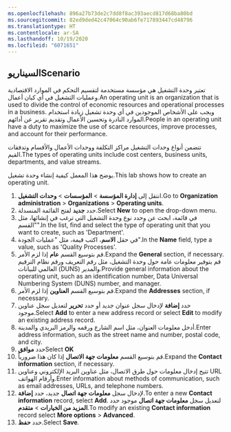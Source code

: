 ```yaml
---
ms.openlocfilehash: 896a27b73de2c7dd8f8ac393aecd817d68ba80bd
ms.sourcegitcommit: 82ed9ded42c47064c90ab6fe717893447cd48796
ms.translationtype: HT
ms.contentlocale: ar-SA
ms.lasthandoff: 10/19/2020
ms.locfileid: "6071651"
---
```

## <a name="scenario"></a><span data-ttu-id="6b30c-101">السيناريو</span><span class="sxs-lookup"><span data-stu-id="6b30c-101">Scenario</span></span>

<span data-ttu-id="6b30c-102">تعتبر وحدة التشغيل هي مؤسسة مستخدمة لتقسيم التحكم في الموارد الاقتصادية وعمليات التشغيل في أي كيان أعمال.</span><span class="sxs-lookup"><span data-stu-id="6b30c-102">An operating unit is an organization that is used to divide the control of economic resources and operational processes in a business.</span></span> <span data-ttu-id="6b30c-103">ويجب على الأشخاص الموجودين في أي وحدة تشغيل زيادة استخدام الموارد النادرة وتحسين الأعمال وتقديم تقرير عن أدائهم.</span><span class="sxs-lookup"><span data-stu-id="6b30c-103">People in an operating unit have a duty to maximize the use of scarce resources, improve processes, and account for their performance.</span></span> 

<span data-ttu-id="6b30c-104">تتضمن أنواع وحدات التشغيل مراكز التكلفة ووحدات الأعمال والأقسام وتدفقات القيم.</span><span class="sxs-lookup"><span data-stu-id="6b30c-104">The types of operating units include cost centers, business units, departments, and value streams.</span></span> 

<span data-ttu-id="6b30c-105">يوضح هذا المعمل كيفية إنشاء وحدة تشغيل.</span><span class="sxs-lookup"><span data-stu-id="6b30c-105">This lab shows how to create an operating unit.</span></span> 

1.  <span data-ttu-id="6b30c-106">انتقل إلى **إدارة المؤسسة** > **المؤسسات** > **وحدات التشغيل**.</span><span class="sxs-lookup"><span data-stu-id="6b30c-106">Go to **Organization administration** > **Organizations** > **Operating units**.</span></span>
2.  <span data-ttu-id="6b30c-107">حدد **جديد** لفتح القائمة المنسدلة.</span><span class="sxs-lookup"><span data-stu-id="6b30c-107">Select **New** to open the drop-down menu.</span></span>
3.  <span data-ttu-id="6b30c-108">في قائمة، ابحث عن وحدد نوع وحدة التشغيل التي ترغب في إنشائها، مثل "القسم".</span><span class="sxs-lookup"><span data-stu-id="6b30c-108">In the list, find and select the type of operating unit that you want to create, such as 'Department'.</span></span>
4.  <span data-ttu-id="6b30c-109">في حقل **الاسم**، اكتب قيمة، مثل "عمليات الجودة".</span><span class="sxs-lookup"><span data-stu-id="6b30c-109">In the **Name** field, type a value, such as 'Quality Processes'.</span></span>
5.  <span data-ttu-id="6b30c-110">قم بتوسيع القسم **عام** إذا لزم الأمر.</span><span class="sxs-lookup"><span data-stu-id="6b30c-110">Expand the **General** section, if necessary.</span></span> <span data-ttu-id="6b30c-111">قم بتوفير معلومات عامة حول وحدة التشغيل، مثل رقم التعريف ورقم نظام الترقيم العالمي للبيانات (DUNS) والمدير.</span><span class="sxs-lookup"><span data-stu-id="6b30c-111">Provide general information about the operating unit, such as an identification number, Data Universal Numbering System (DUNS) number, and manager.</span></span>
6.  <span data-ttu-id="6b30c-112">قم بتوسيع القسم **العناوين** إذا لزم الأمر.</span><span class="sxs-lookup"><span data-stu-id="6b30c-112">Expand the **Addresses** section, if necessary.</span></span>
7.  <span data-ttu-id="6b30c-113">حدد **إضافة** لإدخال سجل عنوان جديد أو حدد **تحرير** لتعديل سجل عناوين موجود.</span><span class="sxs-lookup"><span data-stu-id="6b30c-113">Select **Add** to enter a new address record or select **Edit** to modify an existing address record.</span></span>
8.  <span data-ttu-id="6b30c-114">أدخل معلومات العنوان، مثل اسم الشارع ورقمه والرمز البريدي والمدينة.</span><span class="sxs-lookup"><span data-stu-id="6b30c-114">Enter address information, such as the street name and number, postal code, and city.</span></span> 
9.  <span data-ttu-id="6b30c-115">حدد **موافق**</span><span class="sxs-lookup"><span data-stu-id="6b30c-115">Select **OK**</span></span>
10. <span data-ttu-id="6b30c-116">قم بتوسيع القسم **معلومات جهة الاتصال** إذا كان هذا ضرورياً.</span><span class="sxs-lookup"><span data-stu-id="6b30c-116">Expand the **Contact information** section, if necessary.</span></span>
11. <span data-ttu-id="6b30c-117">تتيح إدخال معلومات حول طرق الاتصال، مثل عناوين البريد الإلكتروني وعناوين URL وأرقام الهواتف.</span><span class="sxs-lookup"><span data-stu-id="6b30c-117">Enter information about methods of communication, such as email addresses, URLs, and telephone numbers.</span></span> 
12. <span data-ttu-id="6b30c-118">لإدخال سجل **معلومات جهة اتصال** جديد، حدد **إضافة**.</span><span class="sxs-lookup"><span data-stu-id="6b30c-118">To enter a new **Contact information** record, select **Add**.</span></span> <span data-ttu-id="6b30c-119">لتعديل سجل **معلومات جهة اتصال** موجود حدد **المزيد من الخيارات** > **متقدم**.</span><span class="sxs-lookup"><span data-stu-id="6b30c-119">To modify an existing **Contact information** record select **More options** > **Advanced**.</span></span>
13. <span data-ttu-id="6b30c-120">حدد **حفظ**.</span><span class="sxs-lookup"><span data-stu-id="6b30c-120">Select **Save**.</span></span>

